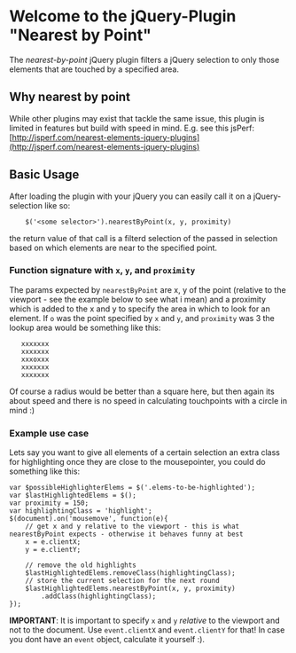 # Welcome to the jQuery-Plugin "Nearest by Point"

The *nearest-by-point* jQuery plugin filters a jQuery selection to only those elements that are touched by a specified area.

## Why nearest by point
While other plugins may exist that tackle the same issue, this plugin is limited in features but build with speed in mind.
E.g. see this jsPerf: [http://jsperf.com/nearest-elements-jquery-plugins](http://jsperf.com/nearest-elements-jquery-plugins)

## Basic Usage
After loading the plugin with your jQuery you can easily call it on a jQuery-selection like so:
```
    $('<some selector>').nearestByPoint(x, y, proximity)
```
the return value of that call is a filterd selection of the passed in selection based on which elements are near to the specified point.

### Function signature with `x`, `y`, and `proximity`
The params expected by `nearestByPoint` are x, y of the point (relative to the viewport - see the example below to see what i mean) and a proximity which is added to the x and y to specify the area in which to look for an element.
If `o` was the point specified by `x` and `y`, and `proximity` was 3 the lookup area would be something like this:

       xxxxxxx 
       xxxxxxx 
       xxxoxxx 
       xxxxxxx 
       xxxxxxx 

Of course a radius would be better than a square here, but then again its about speed and there is no speed in calculating touchpoints with a circle in mind :)

### Example use case
Lets say you want to give all elements of a certain selection an extra class for highlighting once they are close to the mousepointer, you could do something like this:
	
    var $possibleHighlighterElems = $('.elems-to-be-highlighted');
    var $lastHighlightedElems = $();
    var proximity = 150;
    var highlightingClass = 'highlight';
    $(document).on('mousemove', function(e){
        // get x and y relative to the viewport - this is what nearestByPoint expects - otherwise it behaves funny at best
        x = e.clientX;
        y = e.clientY;

        // remove the old highlights
        $lastHighlightedElems.removeClass(highlightingClass);
        // store the current selection for the next round
        $lastHighlightedElems.nearestByPoint(x, y, proximity)
            .addClass(highlightingClass);
    });


**IMPORTANT**: It is important to specify `x` and `y` *relative* to the viewport and not to the document. Use `event.clientX` and `event.clientY` for that!
In case you dont have an `event` object, calculate it yourself :).
